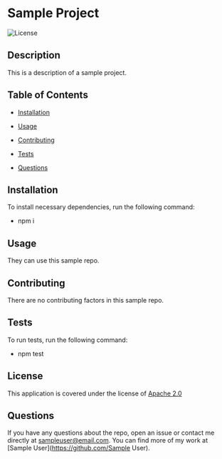 # Sample Project

![License](https://img.shields.io/badge/License-Apache%202.0-blue.svg)

## Description

This is a description of a sample project.

## Table of Contents

* [Installation](#installation)

* [Usage](#usage)

* [Contributing](#contributing)

* [Tests](#tests)

* [Questions](#questions)

## Installation

To install necessary dependencies, run the following command:

* npm i

## Usage

They can use this sample repo.

## Contributing

There are no contributing factors in this sample repo.

## Tests

To run tests, run the following command:

* npm test

## License

This application is covered under the license of [Apache 2.0](https://opensource.org/licenses/Apache-2.0)

## Questions

If you have any questions about the repo, open an issue or contact me directly at sampleuser@email.com. You can find more of my work at [Sample User](https://github.com/Sample User).